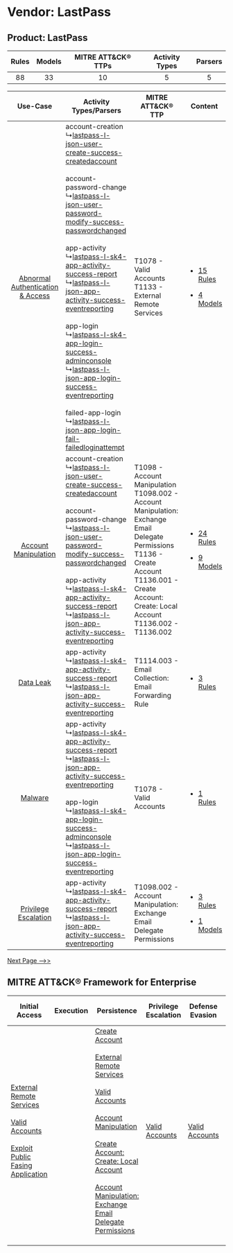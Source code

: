 Vendor: LastPass
================
Product: LastPass
-----------------
| Rules | Models | MITRE ATT&CK® TTPs | Activity Types | Parsers |
|:-----:|:------:|:------------------:|:--------------:|:-------:|
|  88   |   33   |         10         |       5        |    5    |

|    Use-Case    | Activity Types/Parsers    | MITRE ATT&CK® TTP    | Content    |
|:----:| ---- | ---- | ---- |
| [Abnormal Authentication & Access](../../../UseCases/uc_abnormal_authentication_&_access.md) |  account-creation<br> ↳[lastpass-l-json-user-create-success-createdaccount](Ps/pC_lastpassljsonusercreatesuccesscreatedaccount.md)<br><br> account-password-change<br> ↳[lastpass-l-json-user-password-modify-success-passwordchanged](Ps/pC_lastpassljsonuserpasswordmodifysuccesspasswordchanged.md)<br><br> app-activity<br> ↳[lastpass-l-sk4-app-activity-success-report](Ps/pC_lastpasslsk4appactivitysuccessreport.md)<br> ↳[lastpass-l-json-app-activity-success-eventreporting](Ps/pC_lastpassljsonappactivitysuccesseventreporting.md)<br><br> app-login<br> ↳[lastpass-l-sk4-app-login-success-adminconsole](Ps/pC_lastpasslsk4apploginsuccessadminconsole.md)<br> ↳[lastpass-l-json-app-login-success-eventreporting](Ps/pC_lastpassljsonapploginsuccesseventreporting.md)<br><br> failed-app-login<br> ↳[lastpass-l-json-app-login-fail-failedloginattempt](Ps/pC_lastpassljsonapploginfailfailedloginattempt.md)<br> | T1078 - Valid Accounts<br>T1133 - External Remote Services<br>    | [<ul><li>15 Rules</li></ul><ul><li>4 Models</li></ul>](RM/r_m_lastpass_lastpass_Abnormal_Authentication_&_Access.md) |
|    [Account Manipulation](../../../UseCases/uc_account_manipulation.md)    |  account-creation<br> ↳[lastpass-l-json-user-create-success-createdaccount](Ps/pC_lastpassljsonusercreatesuccesscreatedaccount.md)<br><br> account-password-change<br> ↳[lastpass-l-json-user-password-modify-success-passwordchanged](Ps/pC_lastpassljsonuserpasswordmodifysuccesspasswordchanged.md)<br><br> app-activity<br> ↳[lastpass-l-sk4-app-activity-success-report](Ps/pC_lastpasslsk4appactivitysuccessreport.md)<br> ↳[lastpass-l-json-app-activity-success-eventreporting](Ps/pC_lastpassljsonappactivitysuccesseventreporting.md)<br>    | T1098 - Account Manipulation<br>T1098.002 - Account Manipulation: Exchange Email Delegate Permissions<br>T1136 - Create Account<br>T1136.001 - Create Account: Create: Local Account<br>T1136.002 - T1136.002<br> | [<ul><li>24 Rules</li></ul><ul><li>9 Models</li></ul>](RM/r_m_lastpass_lastpass_Account_Manipulation.md)    |
|    [Data Leak](../../../UseCases/uc_data_leak.md)    |  app-activity<br> ↳[lastpass-l-sk4-app-activity-success-report](Ps/pC_lastpasslsk4appactivitysuccessreport.md)<br> ↳[lastpass-l-json-app-activity-success-eventreporting](Ps/pC_lastpassljsonappactivitysuccesseventreporting.md)<br>    | T1114.003 - Email Collection: Email Forwarding Rule<br>    | [<ul><li>3 Rules</li></ul>](RM/r_m_lastpass_lastpass_Data_Leak.md)    |
|    [Malware](../../../UseCases/uc_malware.md)    |  app-activity<br> ↳[lastpass-l-sk4-app-activity-success-report](Ps/pC_lastpasslsk4appactivitysuccessreport.md)<br> ↳[lastpass-l-json-app-activity-success-eventreporting](Ps/pC_lastpassljsonappactivitysuccesseventreporting.md)<br><br> app-login<br> ↳[lastpass-l-sk4-app-login-success-adminconsole](Ps/pC_lastpasslsk4apploginsuccessadminconsole.md)<br> ↳[lastpass-l-json-app-login-success-eventreporting](Ps/pC_lastpassljsonapploginsuccesseventreporting.md)<br>    | T1078 - Valid Accounts<br>    | [<ul><li>1 Rules</li></ul>](RM/r_m_lastpass_lastpass_Malware.md)    |
|    [Privilege Escalation](../../../UseCases/uc_privilege_escalation.md)    |  app-activity<br> ↳[lastpass-l-sk4-app-activity-success-report](Ps/pC_lastpasslsk4appactivitysuccessreport.md)<br> ↳[lastpass-l-json-app-activity-success-eventreporting](Ps/pC_lastpassljsonappactivitysuccesseventreporting.md)<br>    | T1098.002 - Account Manipulation: Exchange Email Delegate Permissions<br>    | [<ul><li>3 Rules</li></ul><ul><li>1 Models</li></ul>](RM/r_m_lastpass_lastpass_Privilege_Escalation.md)    |
[Next Page -->>](2_ds_lastpass_lastpass.md)

MITRE ATT&CK® Framework for Enterprise
--------------------------------------
| Initial Access                                                                                                                                                                                                                         | Execution | Persistence                                                                                                                                                                                                                                                                                                                                                                                                                                                                                                  | Privilege Escalation                                                | Defense Evasion                                                     | Credential Access | Discovery | Lateral Movement | Collection                                                                                                                                                            | Command and Control                                                                                                                       | Exfiltration | Impact |
| -------------------------------------------------------------------------------------------------------------------------------------------------------------------------------------------------------------------------------------- | --------- | ------------------------------------------------------------------------------------------------------------------------------------------------------------------------------------------------------------------------------------------------------------------------------------------------------------------------------------------------------------------------------------------------------------------------------------------------------------------------------------------------------------ | ------------------------------------------------------------------- | ------------------------------------------------------------------- | ----------------- | --------- | ---------------- | --------------------------------------------------------------------------------------------------------------------------------------------------------------------- | ----------------------------------------------------------------------------------------------------------------------------------------- | ------------ | ------ |
| [External Remote Services](https://attack.mitre.org/techniques/T1133)<br><br>[Valid Accounts](https://attack.mitre.org/techniques/T1078)<br><br>[Exploit Public Fasing Application](https://attack.mitre.org/techniques/T1190)<br><br> |           | [Create Account](https://attack.mitre.org/techniques/T1136)<br><br>[External Remote Services](https://attack.mitre.org/techniques/T1133)<br><br>[Valid Accounts](https://attack.mitre.org/techniques/T1078)<br><br>[Account Manipulation](https://attack.mitre.org/techniques/T1098)<br><br>[Create Account: Create: Local Account](https://attack.mitre.org/techniques/T1136/001)<br><br>[Account Manipulation: Exchange Email Delegate Permissions](https://attack.mitre.org/techniques/T1098/002)<br><br> | [Valid Accounts](https://attack.mitre.org/techniques/T1078)<br><br> | [Valid Accounts](https://attack.mitre.org/techniques/T1078)<br><br> |                   |           |                  | [Email Collection](https://attack.mitre.org/techniques/T1114)<br><br>[Email Collection: Email Forwarding Rule](https://attack.mitre.org/techniques/T1114/003)<br><br> | [Proxy: Multi-hop Proxy](https://attack.mitre.org/techniques/T1090/003)<br><br>[Proxy](https://attack.mitre.org/techniques/T1090)<br><br> |              |        |